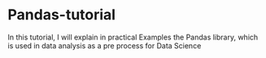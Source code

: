 # Pandas-tutorial
In this tutorial, I will explain in practical Examples the Pandas library, which is used in data analysis as a pre process for Data Science
